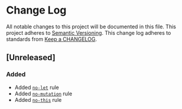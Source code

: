 # Change Log
All notable changes to this project will be documented in this file.
This project adheres to [Semantic Versioning](http://semver.org/).
This change log adheres to standards from [Keep a CHANGELOG](http://keepachangelog.com).

## [Unreleased]
### Added
- Added [`no-let`] rule
- Added [`no-mutation`] rule
- Added [`no-this`] rule

[`no-let`]: ./docs/rules/no-let.md
[`no-mutation`]: ./docs/rules/no-mutation.md
[`no-this`]: ./docs/rules/no-this.md
